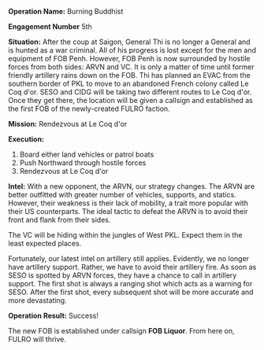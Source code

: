__Operation Name:__ Burning Buddhist

__Engagement Number__ 5th

__Situation:__ After the coup at Saigon, General Thi is no longer a General and is hunted as a war criminal. All of his progress is lost except for the men and equipment of FOB Penh. However, FOB Penh is now surrounded by hostile forces from both sides: ARVN and VC. It is only a matter of time until former friendly artillery rains down on the FOB. Thi has planned an EVAC from the southern border of PKL to move to an abandoned French colony called Le Coq d'or. SESO and CIDG will be taking two different routes to Le Coq d'or. Once they get there, the location will be given a callsign and established as the first FOB of the newly-created FULRO faction.

__Mission:__ Rendezvous at Le Coq d'or

__Execution:__
1. Board either land vehicles or patrol boats
2. Push Northward through hostile forces
3. Rendezvous at Le Coq d'or

__Intel:__
With a new opponent, the ARVN, our strategy changes. The ARVN are better outfitted with greater number of vehicles, supports, and statics. However, their weakness is their lack of mobility, a trait more popular with their US counterparts. The ideal tactic to defeat the ARVN is to avoid their front and flank from their sides.

The VC will be hiding within the jungles of West PKL. Expect them in the least expected places.

Fortunately, our latest intel on artillery still applies. Evidently, we no longer have artillery support. Rather, we have to avoid their artillery fire. As soon as SESO is spotted by ARVN forces, they have a chance to call in artillery support. The first shot is always a ranging shot which acts as a warning for SESO. After the first shot, every subsequent shot will be more accurate and more devastating.

__Operation Result:__ Success!

The new FOB is established under callsign **FOB Liquor**. From here on, FULRO will thrive.